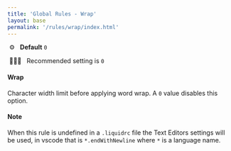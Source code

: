 ```yaml
---
title: 'Global Rules - Wrap'
layout: base
permalink: '/rules/wrap/index.html'
---
```


&nbsp;⚙️&nbsp;&nbsp;&nbsp;**Default** `0`

&nbsp;💁🏽‍♀️&nbsp;&nbsp;&nbsp;Recommended setting is `0`

#### Wrap

Character width limit before applying word wrap. A `0` value disables this option.

#### Note

When this rule is undefined in a `.liquidrc` file the Text Editors settings will be used, in vscode that is `*.endWithNewline` where `*` is a language name.

